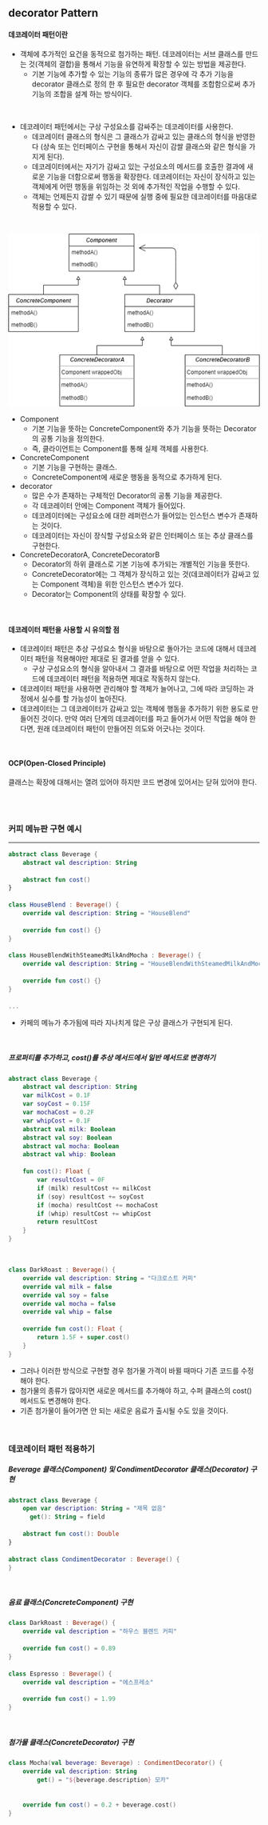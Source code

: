 ## decorator Pattern

#### 데코레이터 패턴이란

- 객체에 추가적인 요건을 동적으로 첨가하는 패턴. 데코레이터는 서브 클래스를 만드는 것(객체의 결합)을 통해서 기능을 유연하게 확장할 수 있는 방법을 제공한다.
  - 기본 기능에 추가할 수 있는 기능의 종류가 많은 경우에 각 추가 기능을 decorator 클래스로 정의 한 후 필요한 decorator 객체를 조합함으로써 추가 기능의 조합을 설계 하는 방식이다.

<br />

- 데코레이터 패턴에서는 구상 구성요소를 감싸주는 데코레이터를 사용한다.
  - 데코레이터 클래스의 형식은 그 클래스가 감싸고 있는 클래스의 형식을 반영한다 (상속 또는 인터페이스 구현을 통해서 자신이 감쌀 클래스와 같은 형식을 가지게 된다). 
  - 데코레이터에서는 자기가 감싸고 있는 구성요소의 메서드를 호출한 결과에 새로운 기능을 더함으로써 행동을 확장한다. 데코레이터는 자신이 장식하고 있는 객체에게 어떤 행동을 위임하는 것 외에 추가적인 작업을 수행할 수 있다.
  - 객체는 언제든지 감쌀 수 있기 때문에 실행 중에 필요한 데코레이터를 마음대로 적용할 수 있다.

<br />

![decorator](README.assets/Decorator.png)

- Component
  - 기본 기능을 뜻하는 ConcreteComponent와 추가 기능을 뜻하는 Decorator의 공통 기능을 정의한다.
  - 즉, 클라이언트는 Component를 통해 실제 객체를 사용한다.
- ConcreteComponent
  - 기본 기능을 구현하는 클래스.
  - ConcreteComponent에 새로운 행동을 동적으로 추가하게 된다.
- decorator
  - 많은 수가 존재하는 구체적인 Decorator의 공통 기능을 제공한다.
  - 각 데코레이터 안에는 Component 객체가 들어있다.
  - 데코레이터에는 구성요소에 대한 레퍼런스가 들어있는 인스턴스 변수가 존재하는 것이다.
  - 데코레이터는 자신이 장식할 구성요소와 같은 인터페이스 또는 추상 클래스를 구현한다.
- ConcreteDecoratorA, ConcreteDecoratorB
  - Decorator의 하위 클래스로 기본 기능에 추가되는 개별적인 기능을 뜻한다.
  - ConcreteDecorator에는 그 객체가 장식하고 있는 것(데코레이터가 감싸고 있는 Component 객체)을 위한 인스턴스 변수가 있다.
  - Decorator는 Component의 상태를 확장할 수 있다.

<br />

#### 데코레이터 패턴을 사용할 시 유의할 점

- 데코레이터 패턴은 추상 구성요소 형식을 바탕으로 돌아가는 코드에 대해서 데코레이터 패턴을 적용해야만 제대로 된 결과를 얻을 수 있다.
  - 구상 구성요소의 형식을 알아내서 그 결과를 바탕으로 어떤 작업을 처리하는 코드에 데코레이터 패턴을 적용하면 제대로 작동하지 않는다.
- 데코레이터 패턴을 사용하면 관리해야 할 객체가 늘어나고, 그에 따라 코딩하는 과정에서 실수를 할 가능성이 높아진다.
- 데코레이터는 그 데코레이터가 감싸고 있는 객체에 행동을 추가하기 위한 용도로 만들어진 것이다. 만약 여러 단계의 데코레이터를 파고 들어가서 어떤 작업을 해야 한다면, 원래 데코레이터 패턴이 만들어진 의도와 어긋나는 것이다.

<br />

#### OCP(Open-Closed Principle)

클래스는 확장에 대해서는 열려 있어야 하지만 코드 변경에 있어서는 닫혀 있어야 한다.

<br />

<br />

### 커피 메뉴판 구현 예시

---
```kotlin
abstract class Beverage {
    abstract val description: String

    abstract fun cost()
}

class HouseBlend : Beverage() {
    override val description: String = "HouseBlend"

    override fun cost() {}
}

class HouseBlendWithSteamedMilkAndMocha : Beverage() {
    override val description: String = "HouseBlendWithSteamedMilkAndMocha"

    override fun cost() {}
}

...
```

- 카페의 메뉴가 추가됨에 따라 지나치게 많은 구상 클래스가 구현되게 된다.

<br />

##### 프로퍼티를 추가하고, cost()를 추상 메서드에서 일반 메서드로 변경하기

```kotlin
abstract class Beverage {
    abstract val description: String
    var milkCost = 0.1F
    var soyCost = 0.15F
    var mochaCost = 0.2F
    var whipCost = 0.1F
    abstract val milk: Boolean
    abstract val soy: Boolean
    abstract val mocha: Boolean
    abstract val whip: Boolean

    fun cost(): Float {
        var resultCost = 0F
        if (milk) resultCost += milkCost
        if (soy) resultCost += soyCost
        if (mocha) resultCost += mochaCost
        if (whip) resultCost += whipCost
        return resultCost
    }
}
```

<br />

```kotlin
class DarkRoast : Beverage() {
    override val description: String = "다크로스트 커피"
    override val milk = false
    override val soy = false
    override val mocha = false
    override val whip = false

    override fun cost(): Float {
        return 1.5F + super.cost()
    }
}
```

- 그러나 이러한 방식으로 구현할 경우 첨가물 가격이 바뀔 때마다 기존 코드를 수정해야 한다.
- 첨가물의 종류가 많아지면 새로운 메서드를 추가해야 하고, 수퍼 클래스의 cost() 메서드도 변경해야 한다.
- 기존 첨가물이 들어가면 안 되는 새로운 음료가 출시될 수도 있을 것이다.

<br />

### 데코레이터 패턴 적용하기

##### Beverage 클래스(Component) 및 CondimentDecorator 클래스(Decorator) 구현

```kotlin
abstract class Beverage {
    open var description: String = "제목 없음"
      get(): String = field

    abstract fun cost(): Double
}

abstract class CondimentDecorator : Beverage() {
}
```

<br />

##### 음료 클래스(ConcreteComponent) 구현

```kotlin
class DarkRoast : Beverage() {
    override val description = "하우스 블렌드 커피"

    override fun cost() = 0.89
}

class Espresso : Beverage() {
    override val description = "에스프레소"

    override fun cost() = 1.99
}
```

<br />

##### 첨가물 클래스(ConcreteDecorator) 구현

```kotlin
class Mocha(val beverage: Beverage) : CondimentDecorator() {
    override val description: String
        get() = "${beverage.description} 모카"


    override fun cost() = 0.2 + beverage.cost()
}
```


